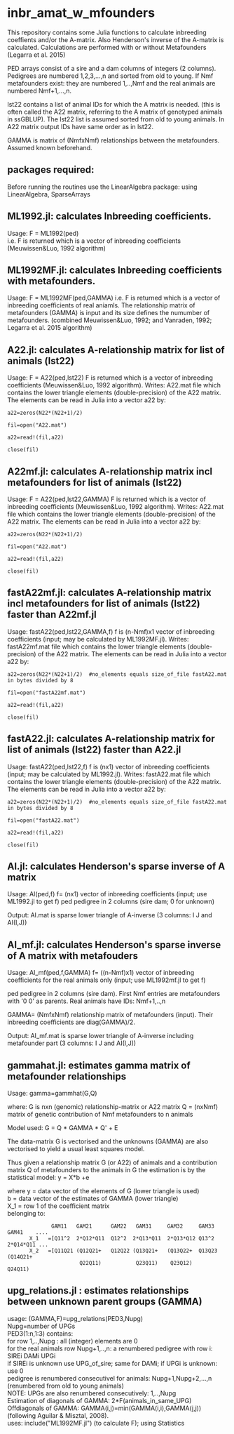 # inbr_amat_w_mfounders

This repository contains some Julia functions to calculate inbreeding coeffients and/or the A-matrix.
Also Henderson's inverse of the A-matrix is calculated.
Calculations are performed with or without Metafounders (Legarra et al. 2015)

PED arrays consist of a sire and a dam columns of integers (2 columns).
Pedigrees are numbered 1,2,3,...,n and sorted from old to young.
If Nmf metafounders exist: they are numbered 1,..,Nmf and the real animals are numbered Nmf+1,...,n.

lst22 contains a list of animal IDs for which the A matrix is needed. (this is often called the A22 matrix, referring to the A matrix of genotyped animals in ssGBLUP). The lst22 list is assumed sorted from old to young animals. In A22 matrix output IDs have same order as in lst22.

GAMMA is matrix of (NmfxNmf) relationships between the metafounders. Assumed known beforehand.

## packages required:
Before running the routines use the LinearAlgebra package:
using LinearAlgebra, SparseArrays


## ML1992.jl: calculates Inbreeding coefficients.
Usage:  F = ML1992(ped)  
i.e. F is returned which is a vector of inbreeding coefficients
(Meuwissen&Luo, 1992 algorithm)


## ML1992MF.jl: calculates Inbreeding coefficients with metafounders.
Usage:   F = ML1992MF(ped,GAMMA)
i.e. F is returned which is a vector of inbreeding coefficients of real aniamls.
The relationship matrix of metafounders (GAMMA) is input and its size defines the numumber of metafounders.
(combined Meuwissen&Luo, 1992; and Vanraden, 1992; Legarra et al. 2015 algorithm)

## A22.jl: calculates A-relationship matrix for list of animals (lst22)
Usage: F = A22(ped,lst22)
F is returned which is a vector of inbreeding coefficients (Meuwissen&Luo, 1992 algorithm).
Writes: A22.mat file which contains the lower triangle elements (double-precision) of the A22 matrix.
The elements can be read in Julia into a vector a22 by:



```
a22=zeros(N22*(N22+1)/2)

fil=open("A22.mat")

a22=read!(fil,a22)

close(fil)
```


## A22mf.jl: calculates A-relationship matrix incl metafounders for list of animals (lst22)
Usage: F = A22(ped,lst22,GAMMA)
F is returned which is a vector of inbreeding coefficients (Meuwissen&Luo, 1992 algorithm).
Writes: A22.mat file which contains the lower triangle elements (double-precision) of the A22 matrix.
The elements can be read in Julia into a vector a22 by:


```
a22=zeros(N22*(N22+1)/2)

fil=open("A22.mat")

a22=read!(fil,a22)

close(fil)
```

## fastA22mf.jl: calculates A-relationship matrix incl metafounders for list of animals (lst22) faster than A22mf.jl
Usage: fastA22(ped,lst22,GAMMA,f)
f is (n-Nmf)x1 vector of inbreeding coefficients (input; may be calculated by ML1992MF.jl).
Writes: fastA22mf.mat file which contains the lower triangle elements (double-precision) of the A22 matrix.
The elements can be read in Julia into a vector a22 by:


```
a22=zeros(N22*(N22+1)/2)  #no_elements equals size_of_file fastA22.mat in bytes divided by 8  

fil=open("fastA22mf.mat")

a22=read!(fil,a22)

close(fil)
```



## fastA22.jl: calculates A-relationship matrix for list of animals (lst22) faster than A22.jl
Usage: fastA22(ped,lst22,f)
f is (nx1) vector of inbreeding coefficients (input; may be calculated by ML1992.jl).
Writes: fastA22.mat file which contains the lower triangle elements (double-precision) of the A22 matrix.
The elements can be read in Julia into a vector a22 by:


```
a22=zeros(N22*(N22+1)/2)  #no_elements equals size_of_file fastA22.mat in bytes divided by 8  

fil=open("fastA22.mat")

a22=read!(fil,a22)

close(fil)
```





## AI.jl: calculates Henderson's sparse inverse of A matrix
Usage: AI(ped,f)
f= (nx1) vector of inbreeding coefficients (input; use ML1992.jl to get f)
ped pedigree in 2 columns (sire dam; 0 for unknown)

Output: AI.mat is sparse lower triangle of A-inverse (3 columns: I J and AI(I,J))



## AI_mf.jl: calculates Henderson's sparse inverse of A matrix with metafouders
Usage: AI_mf(ped,f,GAMMA)
f= ((n-Nmf)x1) vector of inbreeding coefficients for the real animals only (input; use ML1992mf.jl to get f)

ped pedigree in 2 columns (sire dam). First Nmf entries are metafounders with '0 0' as parents. Real animals have IDs: Nmf+1,..,n

GAMMA= (NmfxNmf) relationship matrix of metafounders (input). Their inbreeding coefficients are diag(GAMMA)/2. 

Output: AI_mf.mat is sparse lower triangle of A-inverse including metafounder part (3 columns: I J and AI(I,J))




## gammahat.jl: estimates gamma matrix of metafounder relationships

Usage: gamma=gammhat(G,Q)

where: G is nxn (genomic) relationship-matrix or A22 matrix
Q = (nxNmf) matrix of genetic contribution of Nmf metafounders to n animals

Model used: G = Q * GAMMA * Q' + E  

The data-matrix G is vectorised and the unknowns (GAMMA) are also vectorised to yield a usual least squares model. 

Thus given a relationship matrix G (or A22) of animals and a contribution matrix Q of metafounders to the animals in G
the estimation is by the statistical model: y = X*b +e  

where y = data vector of the elements of G (lower triangle is used)  
       b = data vector of the estimates of GAMMA (lower triangle)  
       X_1 = row 1 of the coefficient matrix  
belonging to:
```
              GAM11   GAM21      GAM22   GAM31     GAM32     GAM33   GAM41    ....  
       X_1   =[Q11^2  2*Q12*Q11  Q12^2  2*Q13*Q11  2*Q13*Q12 Q13^2   2*Q14*Q11 ...  
       X_2   =[Q11Q21 (Q12Q21+   Q12Q22 (Q13Q21+   (Q13Q22+  Q13Q23  (Q14Q21+  
                       Q22Q11)           Q23Q11)    Q23Q12)           Q24Q11)  
```



## upg_relations.jl : estimates relationships between unknown parent groups (GAMMA)
 usage: (GAMMA,F)=upg_relations(PED3,Nupg)   
 Nupg=number of UPGs  
 PED3(1:n,1:3)  contains:  
 for row 1,..,Nupg : all (integer) elements are 0  
 for the real animals row Nupg+1,..,n: a renumbered pedigree with row i:  SIREi DAMi UPGi  
 if SIREi is unknown use UPG_of_sire; same for DAMi; if UPGi is unknown: use 0   
 pedigree is renumbered consecutivel for animals: Nupg+1,Nupg+2,...,n    (renumbered from old to young animals)   
 NOTE: UPGs are also renumbered consecutively: 1,..,Nupg   
 Estimation of diagonals of GAMMA: 2*F(animals_in_same_UPG)   
 Offdiagonals of GAMMA: GAMMA(i,j)=min(GAMMA(i,i),GAMMA(j,j))   (following Aguilar & Misztal, 2008).   
 uses: include("ML1992MF.jl") (to calculate F); using Statistics
 